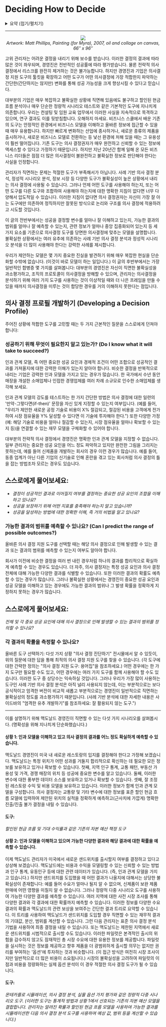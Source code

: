 # Deciding How to Decide

<details>
<summary>요약 (접기/펼치기)</summary>

## 요약

> <h6>대부분의 기업은 혁신 기술에 투자하거나 새로운 시장에 진출하는 등의 전략적 의사결정을 내릴 때 기존의 자본 예산 책정 도구에 의존합니다. 이러한 도구는 의사 결정자가 매우 완전하고 신뢰할 수 있는 정보에 액세스할 수 있다고 가정하지만, 대부분의 전략적 의사 결정은 불확실성이 큰 상황에서 이루어져야 합니다.</h6>

> <h6>이러한 기존 도구의 한계가 널리 알려져 있음에도 불구하고 왜 그렇게 자주 사용되는 것일까요? 문제는 대안이 부족해서가 아닙니다. 관리자는 의사 결정 분석, 시나리오 계획, 정보 통합 도구 등 불확실성이 높은 상황에서 현명한 의사 결정을 내리는 데 도움이 되는 다양한 도구를 마음대로 사용할 수 있습니다. 하지만 그 다양성은 압도적일 수 있습니다.</h6>

> <h6>이 글에서는 성공을 결정할 변수를 얼마나 잘 이해하고 있는지, 가능한 결과의 범위를 얼마나 잘 예측할 수 있는지, 관련 정보가 얼마나 중앙 집중화되어 있는지 등 세 가지 요소를 기준으로 의사결정 도구를 의사결정에 맞추는 모델을 제시합니다.</h6>

> <h6>저자는 매우 명확한 의사 결정(미국 내 새 매장을 위한 부지 선정)부터 매우 불확실한 의사 결정(비만 유행에 대응한 사업 변경)에 이르기까지 맥도날드 경영진이 내려야 할 수 있는 의사 결정 사례를 통해 프레임워크에 생명을 불어넣습니다.</h6>

</details>

---
<p align="center">
  <img src="https://github.com/leechanwoo-kor/leechanwoo-kor.github.io/assets/55765292/1e4c341b-7ec3-4710-b4c1-53209659d0d9">
  <br>
  <em>Artwork: Matt Phillips, Painting (for Myra), 2007, oil and collage on canvas, 66″ x 96″</em>
</p>

고위 관리자는 어려운 결정을 내리기 위해 보수를 받습니다. 이러한 결정의 결과에 따라 많은 것이 좌우되며, 경영진은 전반적인 성공률에 따라 평가받습니다. 물론 전략적 의사 결정에서 리스크를 완전히 제거하는 것은 불가능합니다. 하지만 경영진과 기업은 의사결정 지원 도구의 툴킷을 확장하고 어떤 도구가 어떤 의사결정에 가장 적합한지 파악하는 간단한(간단하지는 않지만) 변화를 통해 성공 가능성을 크게 향상시킬 수 있다고 믿습니다.

대부분의 기업은 매우 복잡하고 불확실한 상황에 직면해 있음에도 불구하고 할인된 현금 흐름 분석이나 매우 단순한 정량적 시나리오 테스트와 같은 기본적인 도구에 지나치게 의존합니다. 우리는 컨설팅 및 임원 교육 업무에서 이러한 사실을 지속적으로 목격하고 있으며, 연구 결과도 이를 뒷받침합니다. 오해하지 마세요. 비즈니스 스쿨에서 배운 기존의 도구는 안정적인 환경에서 비즈니스 모델을 이해하고 올바른 정보에 접근할 수 있을 때 매우 유용합니다. 하지만 빠르게 변화하는 산업에 종사하거나, 새로운 종류의 제품을 출시하거나, 새로운 비즈니스 모델로 전환하는 등 낯선 환경에 처해 있을 때는 그 유용성이 훨씬 떨어집니다. 기존 도구는 의사 결정권자가 매우 완전하고 신뢰할 수 있는 정보에 액세스할 수 있다고 가정하기 때문입니다. 하지만 지난 20년간 함께 일해 온 모든 비즈니스 리더들은 점점 더 많은 의사결정이 불완전하고 불확실한 정보로 판단해야 한다는 사실을 인정합니다.

관리자가 직면하는 문제는 적절한 도구가 부족해서가 아닙니다. 사례 기반 의사 결정 분석, 정성적 시나리오 분석, 정보 시장 등 다양한 도구가 불확실성이 높은 상황에서 내리는 의사 결정에 사용될 수 있습니다. 그러나 언제 어떤 도구를 사용해야 하는지, 또는 어떤 도구를 다른 도구와 조합하여 사용해야 하는지에 대한 명확한 지침이 없다면 너무 다양해서 압도적일 수 있습니다. 이러한 지침이 없다면 의사 결정권자는 자신이 가장 잘 아는 도구에만 의존하여 정직하지만 잘못된 방식으로 논리와 구조를 의사 결정에 적용하려고 시도할 것입니다.

이 글의 전반부에서는 성공을 결정할 변수를 얼마나 잘 이해하고 있는지, 가능한 결과의 범위를 얼마나 잘 예측할 수 있는지, 관련 정보가 얼마나 중앙 집중화되어 있는지 등 세 가지 요소를 기준으로 의사결정 도구를 당면한 의사결정에 맞추는 모델을 설명합니다. 불확실한 상황에서는 여러 유추에 의존하는 사례 기반 의사 결정 분석과 정성적 시나리오 분석을 더 많이 사용해야 한다는 강력한 사례를 제시합니다.

우리가 제안하는 모델은 몇 가지 중요한 진실을 발견하기 위해 매우 복잡한 현실을 단순화할 수밖에 없습니다. (이것이 바로 모델이 하는 일입니다.) 이 글의 후반부에서는 가장 일반적인 합병증 몇 가지를 살펴봅니다: 대부분의 경영진은 자신이 직면한 불확실성을 과소평가하고, 조직의 프로토콜이 의사결정을 방해할 수 있으며, 관리자는 의사결정을 분석하기 위해 여러 가지 도구를 사용하는 것이 이상적일 때와 더 나은 프레임을 만들 수 있을 때까지 의사결정을 미루는 것이 합당한 경우를 거의 이해하지 못한다는 점입니다.

## 의사 결정 프로필 개발하기 (Developing a Decision Profile)

주어진 상황에 적합한 도구를 고민할 때는 두 가지 근본적인 질문을 스스로에게 던져야 합니다:

### 성공하기 위해 무엇이 필요한지 알고 있는가? (Do I know what it will take to succeed?)

인과 관계 모델, 즉 어떤 중요한 성공 요인과 경제적 조건이 어떤 조합으로 성공적인 결과를 가져올지에 대한 강력한 이해가 있는지 알아야 합니다. 비슷한 결정을 반복적으로 내리는 기업은 강력한 인과 모델을 가지고 있는 경우가 많습니다. 한 국가에서 수년 동안 매장을 개설한 소매업체나 인접한 경쟁업체를 여러 차례 소규모로 인수한 소매업체를 생각해 보세요.

인과 관계 모델의 강도를 테스트하는 한 가지 간단한 방법은 의사 결정에 대한 일련의 '만약-그렇다면(if-then)' 문장을 자신 있게 지정할 수 있는지 여부입니다. (예를 들어, "우리가 제안한 새로운 공정 기술로 비용이 X% 절감되고, 절감된 비용을 고객에게 전가하여 시장 점유율을 Y% 달성할 수 있다면 이 기술에 투자해야 한다.") 또한 다양한 가정(예: 해당 기술로 비용을 얼마나 절감할 수 있는지, 시장 점유율을 얼마나 확보할 수 있는지 등)을 연결할 수 있는 재무 모델을 구체화할 수 있어야 합니다.

대부분의 전략적 의사 결정에서 경영진은 명확한 인과 관계 모델을 지정할 수 없습니다. 일부 관리자는 중요한 성공 요인을 어느 정도 파악하고 있지만 완전한 그림을 그리지는 못하는데, 예를 들어 신제품을 개발하는 회사의 경우 이런 경우가 많습니다. 예를 들어, 동종 업계가 아닌 다른 기업의 신기술로 인해 혼란을 겪고 있는 회사처럼 의사 결정의 틀을 잡는 방법조차 모르는 경우도 있습니다.

## 스스로에게 물어보세요:

- _결정이 성공적인 결과로 이어질지 여부를 결정하는 중요한 성공 요인의 조합을 이해하고 있나요?_
- _성공을 보장하기 위해 어떤 지표를 충족해야 하는지 알고 있습니까?_
- _성공을 달성하는 방법에 대한 정확한 이해, 즉 거의 비법을 알고 있나요?_

### 가능한 결과의 범위를 예측할 수 있나요? (Can I predict the range of possible outcomes?)

올바른 의사 결정 지원 도구를 선택할 때는 해당 의사 결정으로 인해 발생할 수 있는 결과 또는 결과의 범위를 예측할 수 있는지 여부도 알아야 합니다.

회사가 이전에 비슷한 결정을 여러 번 내린 경우처럼 하나의 결과를 합리적으로 확실하게 예측할 수 있는 경우도 있습니다. 더 자주, 의사 결정자는 특정 성공 요인과 의사 결정 전체에 대해 가능한 다양한 결과를 식별할 수 있습니다. 또한 이러한 결과의 확률도 예측할 수 있는 경우가 많습니다. 그러나 불확실한 상황에서는 경영진이 중요한 성공 요인과 성공 모델을 이해하고 있는 경우에도 가능한 결과의 범위나 그 발생 확률을 정확하게 지정하지 못하는 경우가 많습니다.

## 스스로에게 물어보세요:

_전체 및 각 중요 성공 요인에 대해 의사 결정으로 인해 발생할 수 있는 결과의 범위를 정의할 수 있나요?_

### 각 결과의 확률을 측정할 수 있나요?

올바른 도구 선택하기: 다섯 가지 상황
"의사 결정 진단하기" 전시물에서 알 수 있듯이, 위의 질문에 대한 답을 통해 최적의 의사 결정 지원 도구를 찾을 수 있습니다. (각 도구에 대한 간략한 정의는 "의사 결정 지원 도구: 용어집"을 참조하세요.) 어떤 경우에는 한 가지 도구만 필요할 수도 있고, 어떤 경우에는 여러 가지 도구를 함께 사용해야 할 수도 있습니다. 이러한 도구 중 상당수는 익숙하실 것입니다. 그러나 우리가 가장 많이 사용하는 도구인 사례 기반 의사 결정 분석은 아직 널리 사용되지 않는데, 이는 부분적으로는 보다 공식적이고 엄격한 버전이 비교적 새롭고 부분적으로는 경영진이 일반적으로 직면하는 불확실성의 정도를 과소평가하기 때문입니다. (사례 기반 분석에 대한 자세한 내용은 사이드바의 "엄격한 유추 개발하기"를 참조하세요: 잘 활용되지 않는 도구.")

---

이를 설명하기 위해 맥도날드 경영진이 직면할 수 있는 다섯 가지 시나리오를 살펴봅시다. (명확성을 위해 지나치게 단순화했습니다.)

#### 상황 1: 인과 모델을 이해하고 있고 의사 결정의 결과를 어느 정도 확실하게 예측할 수 있습니다.

맥도날드 경영진이 미국 내 새로운 레스토랑의 입지를 결정해야 한다고 가정해 보겠습니다. 맥도날드는 특정 위치가 어떤 성과를 거둘지 합리적으로 확신하는 데 필요한 모든 정보를 보유하고 있거나 확보할 수 있습니다. 첫째, 지역 인구 통계, 교통 패턴, 부동산 가용성 및 가격, 경쟁 매장의 위치 등 성공에 중요한 변수를 알고 있습니다. 둘째, 이러한 변수에 대한 풍부한 데이터 소스를 보유하고 있거나 확보할 수 있습니다. 셋째, 잘 조정된 레스토랑 수익 및 비용 모델을 보유하고 있습니다. 이러한 정보가 함께 인과 관계 모델을 구성합니다. 의사 결정자는 교통량 및 기타 변수에 대한 정보를 표준 할인 현금 흐름 모델에 입력하여 제안된 위치의 실적을 정확하게 예측하고(근사치에 가깝게) 명확한 진출/진출 불가 결정을 내릴 수 있습니다.

#### 도구:

_할인된 현금 흐름 및 기대 수익률과 같은 기존의 자본 예산 책정 도구_

#### 상황 2: 인과 모델을 이해하고 있으며 가능한 다양한 결과와 해당 결과에 대한 확률을 예측할 수 있습니다.

이제 맥도날드 관리자가 미국에서 새로운 샌드위치를 출시할지 여부를 결정하고 있다고 상상해 보겠습니다. 맥도날드에는 비용과 수익을 모델링할 수 있는 신뢰할 수 있는 방법과 인구 통계, 유동인구 등에 대한 관련 데이터가 있습니다. (즉, 인과 관계 모델을 가지고 있습니다.) 하지만 샌드위치를 도입했을 때 어떤 결과가 나올지에 대해서는 상당한 불확실성이 존재합니다: 예를 들어 수요가 얼마나 될지 알 수 없으며, 신제품이 보완 제품 판매에 어떤 영향을 미칠지 알 수 없습니다. 그러나 정량적 다중 시나리오 도구를 사용하여 가능한 다양한 결과를 예측할 수 있습니다. 여러 지역에 대한 사전 시장 조사를 통해 다양한 결과와 각 결과에 대한 확률까지 예측할 수 있습니다. 이러한 정보를 다양한 수요 결과의 확률과 맥도날드의 관련 보상을 보여주는 간단한 결과 트리로 요약할 수 있습니다. 이 트리를 사용하여 맥도날드가 샌드위치를 도입할 경우 직면할 수 있는 재무적 결과의 기대값, 분산, 범위를 계산할 수 있습니다. 그런 다음 관리자는 표준 의사 결정 분석 기법을 사용하여 최종 결정을 내릴 수 있습니다.
또는 맥도날드는 제한된 지역에서 새로운 샌드위치를 시범적으로 출시할 수도 있습니다. 이러한 파일럿은 본격적인 출시의 위험을 감수하지 않고도 잠재적인 총 시장 수요에 대한 유용한 정보를 제공합니다. 파일럿을 실시하는 것은 정보를 제공하고 향후 제품을 더 광범위하게 출시할 의무는 없지만 권리를 부여하는 '옵션'에 투자하는 것과 비슷합니다. (이 접근 방식은 여전히 시장 조사이지만 일반적으로 더 많은 비용이 소요됩니다.) 시장의 불확실성을 고려하여 파일럿의 이점과 비용을 정량화하는 실제 옵션 분석이 이 경우 적절한 의사 결정 도구가 될 수 있습니다.

#### 도구:

_몬테카를로 시뮬레이션, 의사 결정 분석, 실물 옵션 가치 평가와 같은 정량적 다중 시나리오 도구. (이러한 도구는 통계적 방법과 상황 1에서 선호되는 기존의 자본 예산 모델을 결합합니다. 관리자는 알려진 확률과 할인된 현금 흐름 모델을 사용하여 가능한 결과를 시뮬레이션한 다음 의사 결정 분석 도구를 사용하여 예상 값, 범위 등을 계산할 수 있습니다.)_

